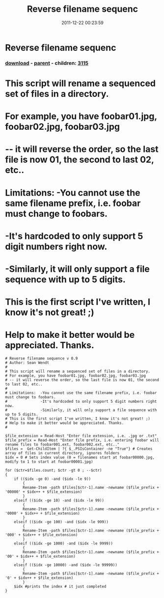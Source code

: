 ﻿---
pid:            3114
poster:         Sean Wendt
title:          Reverse filename sequenc
date:           2011-12-22 00:23:59
format:         posh
parent:         3113
parent:         3113
children:       3115
---

# Reverse filename sequenc

### [download](3114.ps1) - [parent](3113.md) - children: [3115](3115.md)

# This script will rename a sequenced set of files in a directory.
# For example, you have foobar01.jpg, foobar02.jpg, foobar03.jpg
# -- it will reverse the order, so the last file is now 01, the second to last 02, etc..
#
# Limitations:  -You cannot use the same filename prefix, i.e. foobar must change to foobars.
#                               -It's hardcoded to only support 5 digit numbers right now.
#                               -Similarly, it will only support a file sequence with up to 5 digits.
# This is the first script I've written, I know it's not great! ;)
# Help to make it better would be appreciated. Thanks.

```posh
# Reverse filename sequence v 0.9
# Author: Sean Wendt
# 
# This script will rename a sequenced set of files in a directory.
# For example, you have foobar01.jpg, foobar02.jpg, foobar03.jpg 
# -- it will reverse the order, so the last file is now 01, the second to last 02, etc..
# 
# Limitations: 	-You cannot use the same filename prefix, i.e. foobar must change to foobars.
# 				-It's hardcoded to only support 5 digit numbers right now.
#				-Similarly, it will only support a file sequence with up to 5 digits.
# This is the first script I've written, I know it's not great! ;)
# Help to make it better would be appreciated. Thanks.
#

$file_extension = Read-Host "Enter file extension, i.e. .jpg or .txt"
$file_prefix = Read-Host "Enter file prefix, i.e. entering foobar will rename files to foobar001.ext, foobar002.ext, etc.."
$files =  Get-ChildItem | ?{ $_.PSIsContainer -ne "True"} # Creates array of files in current directory, ignores folders
$idx = 0 # Sets index value (0 = filenames start at foobar00000.jpg, modify to 1 to start at foobar00001.jpg)

for ($ctr=$files.count; $ctr -gt 0 ; --$ctr)
{
	if (($idx -ge 0) -and ($idx -le 9))
		{
		Rename-Item -path $files[$ctr-1].name -newname ($file_prefix + '00000' + $idx++ + $file_extension)
		}
	elseif (($idx -ge 10) -and ($idx -le 99))
		{
		Rename-Item -path $files[$ctr-1].name -newname ($file_prefix + '0000' + $idx++ + $file_extension)
		}
	elseif (($idx -ge 100) -and ($idx -le 999))
		{
		Rename-Item -path $files[$ctr-1].name -newname ($file_prefix + '000' + $idx++ + $file_extension)
		}
	elseif (($idx -ge 1000) -and ($idx -le 9999))
		{
		Rename-Item -path $files[$ctr-1].name -newname ($file_prefix + '00' + $idx++ + $file_extension)
		}
	elseif (($idx -ge 10000) -and ($idx -le 99999))
		{
		Rename-Item -path $files[$ctr-1].name -newname ($file_prefix + '0' + $idx++ + $file_extension)
		}
	$idx #prints the index # it just completed
}
```
